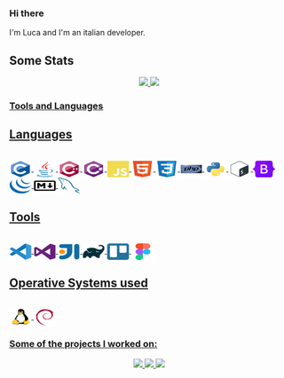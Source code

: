 ### Hi there
I'm Luca and I'm an italian developer.

## Some Stats
<!-- Aggiungere stats github e languages -->

<div align="center">
  <a href="https://github.com/LucaR01">
  <img height="150em" src="https://github-readme-stats.vercel.app/api?username=LucaR01&show_icons=true&theme=merko&include_all_commits=true&count_private=true"/>
  <img height="150em" src="https://github-readme-stats.vercel.app/api/top-langs/?username=LucaR01&layout=compact&langs_count=6&theme=merko"/>
</div>
  
### Tools and Languages
<!-- Immagini linguaggi e ide utilizzati. -->
  
  ## Languages
  
<div style="display: inline_block"><br>
  <img align="center" alt="C" height="30" width="40" src="https://github.com/devicons/devicon/blob/master/icons/c/c-original.svg" />
  <img align="center" alt="Java" height="30" width="40" src="https://github.com/devicons/devicon/blob/master/icons/java/java-original.svg" />
  <img align="center" alt="C++" height="30" width="40" src="https://github.com/devicons/devicon/blob/master/icons/cplusplus/cplusplus-original.svg" />
  <img align="center" alt="Csharp" height="30" width="40" src="https://raw.githubusercontent.com/devicons/devicon/master/icons/csharp/csharp-original.svg" />
  <img align="center" alt="Js" height="30" width="40" src="https://raw.githubusercontent.com/devicons/devicon/master/icons/javascript/javascript-plain.svg" />
  <img align="center" alt="HTML" height="30" width="40" src="https://raw.githubusercontent.com/devicons/devicon/master/icons/html5/html5-original.svg" />
  <img align="center" alt="CSS" height="30" width="40" src="https://raw.githubusercontent.com/devicons/devicon/master/icons/css3/css3-original.svg" />
  <img align="center" alt="PHP" height="30" width="40" src="https://github.com/devicons/devicon/blob/master/icons/php/php-original.svg" />
  <img align="center" alt="Python" height="30" width="40" src="https://raw.githubusercontent.com/devicons/devicon/master/icons/python/python-original.svg" />
  <img align="center" alt="Bash" height="30" width="40" src="https://github.com/devicons/devicon/blob/master/icons/bash/bash-original.svg" />
  <img align="center" alt="Bootstrap" height="30" width="40" src="https://github.com/devicons/devicon/blob/master/icons/bootstrap/bootstrap-original.svg" />
  <img align="center" alt="JQuery" height="30" width="40" src="https://github.com/devicons/devicon/blob/master/icons/jquery/jquery-original.svg" />
  <img align="center" alt="Markdown" height="30" width="40" src="https://github.com/devicons/devicon/blob/master/icons/markdown/markdown-original.svg" />
  <img align="center" alt="MySQL" height="30" width="40" src="https://github.com/devicons/devicon/blob/master/icons/mysql/mysql-original.svg" />
  
</div>
  
  ## Tools
  
  <div style="display: inline_block"><br>
    <img align="center" alt="Visual Studio Code" height="30" width="40" src="https://github.com/devicons/devicon/blob/master/icons/vscode/vscode-original.svg" />
    <img align="center" alt="Visual Studio" height="30" width="40" src="https://github.com/devicons/devicon/blob/master/icons/visualstudio/visualstudio-plain.svg" />
    <img align="center" alt="IntelliJ" height="30" width="40" src="https://github.com/devicons/devicon/blob/master/icons/intellij/intellij-original.svg" />
    <img align="center" alt="Gradle" height="30" width="40" src="https://github.com/devicons/devicon/blob/master/icons/gradle/gradle-plain.svg" />
    <img align="center" alt="Trello" height="30" width="40" src="https://github.com/devicons/devicon/blob/master/icons/trello/trello-plain.svg" />
    <img align="center" alt="Figma" height="30" width="40" src="https://github.com/devicons/devicon/blob/master/icons/figma/figma-original.svg" />
  </div>
  
  ## Operative Systems used
  
  <div style="display: inline_block"><br>
    <img align="center" alt="Linux" height="30" width="40" src="https://github.com/devicons/devicon/blob/master/icons/linux/linux-original.svg" />
    <img align="center" alt="Debian" height="30" width="40" src="https://github.com/devicons/devicon/blob/master/icons/debian/debian-original.svg" />
  </div>

### Some of the projects I worked on:
 
<!-- TODO: Quando metto la 4à repo allora mettere 120em -->
<div align="center">
  <a href="https://github.com/LucaR01">
  <img height="100em" src="https://github-readme-stats.vercel.app/api/pin/?username=LucaR01&repo=Progetto-di-Programmazione-di-Reti"/>
  <img height="100em" src="https://github-readme-stats.vercel.app/api/pin/?username=Pensilina14&repo=bullet-ballet"/>
  <img height="100em" src="https://github-readme-stats.vercel.app/api/pin/?username=Luca-Ale&repo=Il-dojo-dei-panini"/>
  <!-- <img height="120em" src="https://github-readme-stats.vercel.app/api/pin/?username=LucaR01&repo=Aeroporto"/> -->
</div>

